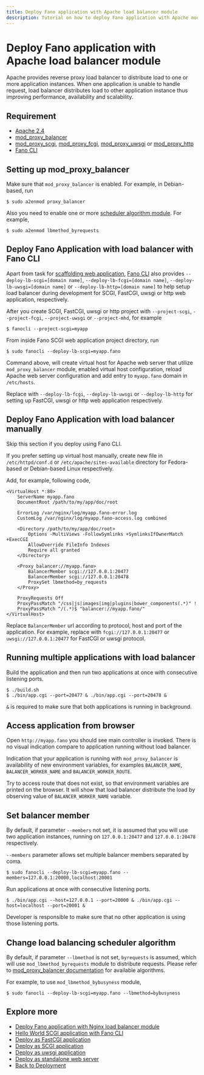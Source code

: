 ```yaml
---
title: Deploy Fano application with Apache load balancer module
description: Tutorial on how to deploy Fano application with Apache mod_proxy_balancer.
---
```


<h1 class="major">Deploy Fano application with Apache load balancer module</h1>

Apache provides reverse proxy load balancer to distribute load to one or more application instances. When one application is unable to handle request, load balancer distributes load to other application instance thus improving performance, availability and scalability.

## Requirement

- [Apache 2.4](https://httpd.apache.org/docs/2.4/)
- [mod_proxy_balancer](https://httpd.apache.org/docs/2.4/mod/mod_proxy_balancer.html)
- [mod_proxy_scgi](https://httpd.apache.org/docs/2.4/mod/mod_proxy_scgi.html), [mod_proxy_fcgi](https://httpd.apache.org/docs/2.4/mod/mod_proxy_fcgi.html), [mod_proxy_uwsgi](https://httpd.apache.org/docs/2.4/mod/mod_proxy_uwsgi.html) or [mod_proxy_http](https://httpd.apache.org/docs/2.4/mod/mod_proxy_http.html)
- [Fano CLI](https://github.com/fanoframework/fano-cli)

## Setting up mod_proxy_balancer

Make sure that `mod_proxy_balancer` is enabled. For example, in Debian-based, run

```
$ sudo a2enmod proxy_balancer
```

Also you need to enable one or more [scheduler algorithm module](/deployment/load-balancer-setup#load-balancing-scheduler-algorithm). For example,

```
$ sudo a2enmod lbmethod_byrequests
```

## <a name="deploy-fano-application-with-load-balancer-with-fano-cli"></a>Deploy Fano Application with load balancer with Fano CLI

Apart from task for [scaffolding web application](/scaffolding-with-fano-cli),
[Fano CLI](https://github.com/fanoframework/fano-cli) also provides `--deploy-lb-scgi=[domain name]`, `--deploy-lb-fcgi=[domain name]`, `--deploy-lb-uwsgi=[domain name]` or `--deploy-lb-http=[domain name]` to help setup load balancer during development for SCGI, FastCGI, uwsgi or http web application, respectively.

After you create SCGI, FastCGI, uwsgi or http project with `--project-scgi`, `--project-fcgi`, `--project-uwsgi` or `--project-mhd`, for example

```
$ fanocli --project-scgi=myapp
```

From inside Fano SCGI web application project directory, run

```
$ sudo fanocli --deploy-lb-scgi=myapp.fano
```

Command above, will create virtual host for Apache web server that utilize `mod_proxy_balancer` module, enabled virtual host configuration, reload Apache web server configuration and add entry to `myapp.fano` domain in `/etc/hosts`.

Replace with `--deploy-lb-fcgi`, `--deploy-lb-uwsgi` or `--deploy-lb-http` for setting up FastCGI, uwsgi or http web application respectively.

## Deploy Fano Application with load balancer manually

Skip this section if you deploy using Fano CLI.

If you prefer setting up virtual host manually, create new file in `/etc/httpd/conf.d` or `/etc/apache/sites-available` directory for Fedora-based or Debian-based Linux respectively.

Add, for example, following code,

```
<VirtualHost *:80>
    ServerName myapp.fano
    DocumentRoot /path/to/my/app/doc/root

    ErrorLog /var/nginx/log/myapp.fano-error.log
    CustomLog /var/nginx/log/myapp.fano-access.log combined

    <Directory /path/to/my/app/doc/root>
        Options -MultiViews -FollowSymlinks +SymlinksIfOwnerMatch +ExecCGI
        AllowOverride FileInfo Indexes
        Require all granted
    </Directory>

    <Proxy balancer://myapp.fano>
        BalancerMember scgi://127.0.0.1:20477
        BalancerMember scgi://127.0.0.1:20478
        ProxySet lbmethod=by_requests
    </Proxy>

    ProxyRequests Off
    ProxyPassMatch "/css|js|images|img|plugins|bower_components(.*)" !
    ProxyPassMatch ^/(.*)$ "balancer://myapp.fano/"
</VirtualHost>
```

Replace `BalancerMember` url according to protocol, host and port of the application. For example, replace with `fcgi://127.0.0.1:20477` or `uwsgi://127.0.0.1:20477`  for FastCGI or uwsgi protocol.

## Running multiple applications with load balancer

Build the application and then run two applications at once with consecutive listening ports.

```
$ ./build.sh
$ ./bin/app.cgi --port=20477 & ./bin/app.cgi --port=20478 &
```

`&` is required to make sure that both applications is running in background.

## Access application from browser

Open `http://myapp.fano` you should see main controller is invoked. There is no visual indication compare to application running without load balancer.

Indication that your application is running with `mod_proxy_balancer` is availability of new environment variables, for examples `BALANCER_NAME`, `BALANCER_WORKER_NAME` and `BALANCER_WORKER_ROUTE`.

Try to access route that does not exist, so that environment variables are printed on the browser. It will show that load balancer distribute the load by observing value of `BALANCER_WORKER_NAME` variable.

## Set balancer member

By default, if parameter `--members` not set, it is assumed that you will use two application instances, running on `127.0.0.1:20477` and `127.0.0.1:20478` respectively.

`--members` parameter allows set multiple balancer members separated by coma.

```
$ sudo fanocli --deploy-lb-scgi=myapp.fano --members=127.0.0.1:20000,localhost:20001
```

Run applications at once with consecutive listening ports.

```
$ ./bin/app.cgi --host=127.0.0.1 --port=20000 & ./bin/app.cgi --host=localhost --port=20001 &
```

Developer is responsible to make sure that no other application is using those listening ports.

## <a name="load-balancing-scheduler-algorithm"></a>Change load balancing scheduler algorithm

By default, if parameter `--lbmethod` is not set, `byrequests` is assumed, which will use `mod_lbmethod_byrequests` module to distribute requests. Please refer to [mod_proxy_balancer documentation](https://httpd.apache.org/docs/2.4/mod/mod_proxy_balancer.html) for available algorithms.

For example, to use `mod_lbmethod_bybusyness` module,

```
$ sudo fanocli --deploy-lb-scgi=myapp.fano --lbmethod=bybusyness
```

## Explore more

- [Deploy Fano application with Nginx load balancer module](/deployment/load-balancer-setup/nginx)
- [Hello World SCGI application with Fano CLI](/tutorials/hello-world-scgi-application-with-fano-cli)
- [Deploy as FastCGI application](/deployment/fastcgi)
- [Deploy as SCGI application](/deployment/scgi)
- [Deploy as uwsgi application](/deployment/uwsgi)
- [Deploy as standalone web server](/deployment/standalone-web-server)
- [Back to Deployment](/deployment)
